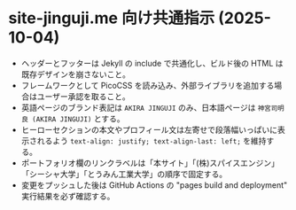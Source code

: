 # site-jinguji.me 向け共通指示 (2025-10-04)

- ヘッダーとフッターは Jekyll の include で共通化し、ビルド後の HTML は既存デザインを崩さないこと。
- フレームワークとして PicoCSS を読み込み、外部ライブラリを追加する場合はユーザー承認を取ること。
- 英語ページのブランド表記は `AKIRA JINGUJI` のみ、日本語ページは `神宮司明良 (AKIRA JINGUJI)` とする。
- ヒーローセクションの本文やプロフィール文は左寄せで段落幅いっぱいに表示されるよう `text-align: justify; text-align-last: left;` を維持する。
- ポートフォリオ欄のリンクラベルは「本サイト」「(株)スパイスエンジン」「シーシャ大学」「とうみん工業大学」の順序で固定する。
- 変更をプッシュした後は GitHub Actions の "pages build and deployment" 実行結果を必ず確認する。
